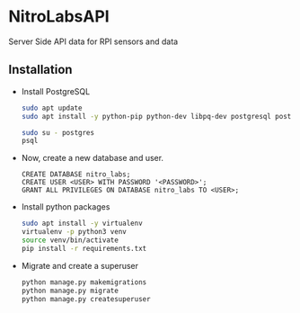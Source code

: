 # NitroLabsAPI

Server Side API data for RPI sensors and data


## Installation

- Install PostgreSQL
    ```bash
    sudo apt update
    sudo apt install -y python-pip python-dev libpq-dev postgresql postgresql-contrib
    
    sudo su - postgres
    psql

    ```
- Now, create a new database and user.

    ```postgresql
    CREATE DATABASE nitro_labs;
    CREATE USER <USER> WITH PASSWORD '<PASSWORD>';
    GRANT ALL PRIVILEGES ON DATABASE nitro_labs TO <USER>;
    ```
- Install python packages

    ```bash
    sudo apt install -y virtualenv
    virtualenv -p python3 venv
    source venv/bin/activate
    pip install -r requirements.txt
    ```
- Migrate and create a superuser
    
    ```bash
    python manage.py makemigrations
    python manage.py migrate
    python manage.py createsuperuser
    ```
